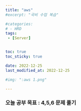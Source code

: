 ```yaml
---
title: "aws"
#excerpt: "국비 수업 복습"

#categories:
# - HRD
tags:
 - [Server]


toc: true
toc_sticky: true

date: 2022-12-25
last_modified_at: 2022-12-25

#img: ":aws 1.png"

---
```


<!-- outline-start -->



### 오늘 공부 목표 : 4,5,6 문제 풀기